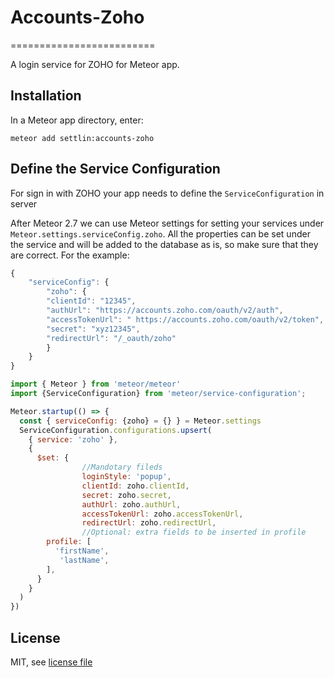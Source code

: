 # Accounts-Zoho
=========================

A login service for ZOHO for Meteor app.

## Installation

In a Meteor app directory, enter:

```
meteor add settlin:accounts-zoho
```


## Define the Service Configuration

For sign in with ZOHO your app needs to define the `ServiceConfiguration` in server 


After Meteor 2.7 we can use Meteor settings for setting your services under `Meteor.settings.serviceConfig.zoho`. All the properties can be set under the service and will be added to the database as is, so make sure that they are correct. For the example:

```javascript
{
	"serviceConfig": {
		"zoho": {
		"clientId": "12345",
		"authUrl": "https://accounts.zoho.com/oauth/v2/auth",
		"accessTokenUrl": " https://accounts.zoho.com/oauth/v2/token",
		"secret": "xyz12345",
		"redirectUrl": "/_oauth/zoho"
		}
	}
}
```

```javascript
import { Meteor } from 'meteor/meteor'
import {ServiceConfiguration} from 'meteor/service-configuration';

Meteor.startup(() => {
  const { serviceConfig: {zoho} = {} } = Meteor.settings
  ServiceConfiguration.configurations.upsert(
    { service: 'zoho' },
    {
      $set: {
				//Mandotary fileds
				loginStyle: 'popup',
				clientId: zoho.clientId,
				secret: zoho.secret,
				authUrl: zoho.authUrl,
				accessTokenUrl: zoho.accessTokenUrl,
				redirectUrl: zoho.redirectUrl,
				//Optional: extra fields to be inserted in profile
        profile: [
          'firstName',
           'lastName',
        ],       
      }
    }
  )
})
```

## License

MIT, see [license file](./LICENSE)
